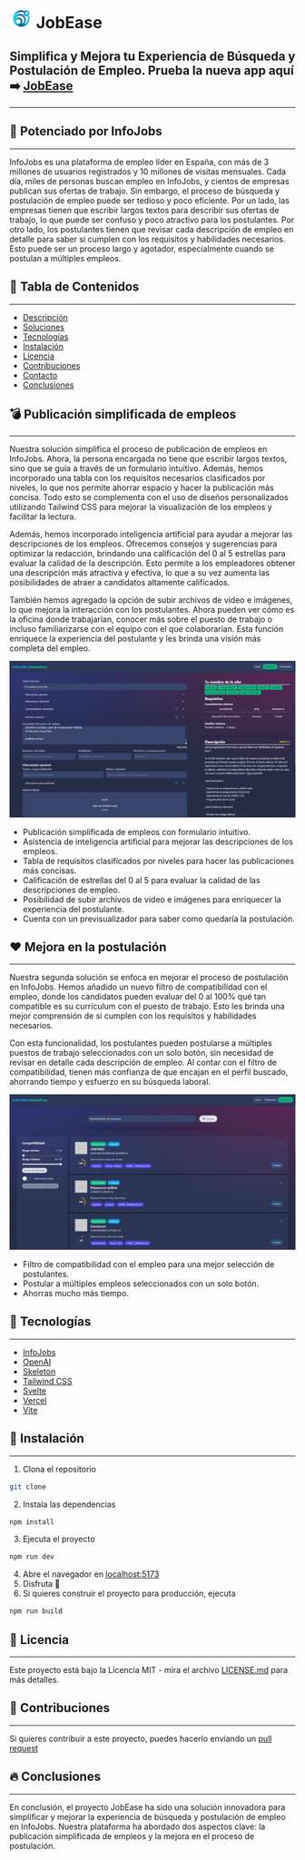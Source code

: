 # ![JobEase](./static/logo.png) JobEase

## Simplifica y Mejora tu Experiencia de Búsqueda y Postulación de Empleo. Prueba la nueva app aquí ➡️ [JobEase](https://hackathon-info-jobs.vercel.app)
***

## 💫 Potenciado por InfoJobs
***
InfoJobs es una plataforma de empleo líder en España, con más de 3 millones de usuarios registrados y 10 millones de visitas mensuales. Cada día, miles de personas buscan empleo en InfoJobs, y cientos de empresas publican sus ofertas de trabajo. Sin embargo, el proceso de búsqueda y postulación de empleo puede ser tedioso y poco eficiente. Por un lado, las empresas tienen que escribir largos textos para describir sus ofertas de trabajo, lo que puede ser confuso y poco atractivo para los postulantes. Por otro lado, los postulantes tienen que revisar cada descripción de empleo en detalle para saber si cumplen con los requisitos y habilidades necesarios. Esto puede ser un proceso largo y agotador, especialmente cuando se postulan a múltiples empleos.

## 📌 Tabla de Contenidos
***
- [Descripción](#-descripción)
- [Soluciones](#-soluciones)
- [Tecnologías](#-tecnologías)
- [Instalación](#-instalación)
- [Licencia](#-licencia)
- [Contribuciones](#-contribuciones)
- [Contacto](#-contacto)
- [Conclusiones](#-conclusiones)

## 💣 Publicación simplificada de empleos
***

Nuestra solución simplifica el proceso de publicación de empleos en InfoJobs. Ahora, la persona encargada no tiene que
escribir largos textos, sino que se guía a través de un formulario intuitivo. Además, hemos incorporado una tabla con
los requisitos necesarios clasificados por niveles, lo que nos permite ahorrar espacio y hacer la publicación más
concisa. Todo esto se complementa con el uso de diseños personalizados utilizando Tailwind CSS para mejorar la
visualización de los empleos y facilitar la lectura.

Además, hemos incorporado inteligencia artificial para ayudar a mejorar las descripciones de los empleos. Ofrecemos
consejos y sugerencias para optimizar la redacción, brindando una calificación del 0 al 5 estrellas para evaluar la
calidad de la descripción. Esto permite a los empleadores obtener una descripción más atractiva y efectiva, lo que a
su vez aumenta las posibilidades de atraer a candidatos altamente calificados.

También hemos agregado la opción de subir archivos de video e imágenes, lo que mejora la interacción con los
postulantes. Ahora pueden ver cómo es la oficina donde trabajarían, conocer más sobre el puesto de trabajo o incluso
familiarizarse con el equipo con el que colaborarían. Esta función enriquece la experiencia del postulante y les brinda
una visión más completa del empleo.

![Publicación](./static/post.jpeg)

- Publicación simplificada de empleos con formulario intuitivo.
- Asistencia de inteligencia artificial para mejorar las descripciones de los empleos.
- Tabla de requisitos clasificados por niveles para hacer las publicaciones más concisas.
- Calificación de estrellas del 0 al 5 para evaluar la calidad de las descripciones de empleo.
- Posibilidad de subir archivos de video e imágenes para enriquecer la experiencia del postulante.
- Cuenta con un previsualizador para saber como quedaría la postulación.

## ❤️ Mejora en la postulación
***

Nuestra segunda solución se enfoca en mejorar el proceso de postulación en InfoJobs. Hemos añadido un nuevo filtro de
compatibilidad con el empleo, donde los candidatos pueden evaluar del 0 al 100% qué tan compatible es su currículum con
el puesto de trabajo. Esto les brinda una mejor comprensión de si cumplen con los requisitos y habilidades necesarios.

Con esta funcionalidad, los postulantes pueden postularse a múltiples puestos de trabajo seleccionados con un solo
botón, sin necesidad de revisar en detalle cada descripción de empleo. Al contar con el filtro de compatibilidad,
tienen más confianza de que encajan en el perfil buscado, ahorrando tiempo y esfuerzo en su búsqueda laboral.

![Postulación](./static/apply.jpeg)

- Filtro de compatibilidad con el empleo para una mejor selección de postulantes.
- Postular a múltiples empleos seleccionados con un solo botón.
- Ahorras mucho más tiempo.

## 🚀 Tecnologías
***
- [InfoJobs](https://www.infojobs.net)
- [OpenAI](https://openai.com)
- [Skeleton](https://www.skeleton.dev)
- [Tailwind CSS](https://tailwindcss.com)
- [Svelte](https://svelte.dev)
- [Vercel](https://vercel.com)
- [Vite](https://vitejs.dev)

## 📌 Instalación
***
1. Clona el repositorio
```bash
git clone
```
2. Instala las dependencias
```bash
npm install
```
3. Ejecuta el proyecto
```bash
npm run dev
```
4. Abre el navegador en [localhost:5173](http://localhost:5173)
5. Disfruta 🎉
6. Si quieres construir el proyecto para producción, ejecuta
```bash
npm run build
```

## 📝 Licencia
***
Este proyecto está bajo la Licencia MIT - mira el archivo [LICENSE.md](LICENSE.md) para más detalles.

## 🤝 Contribuciones
***
Si quieres contribuir a este proyecto, puedes hacerlo enviando un [pull request]()

## 🔥 Conclusiones
***
En conclusión, el proyecto JobEase ha sido una solución innovadora para simplificar y mejorar la experiencia de búsqueda y postulación de empleo en InfoJobs. Nuestra plataforma ha abordado dos aspectos clave: la publicación simplificada de empleos y la mejora en el proceso de postulación.